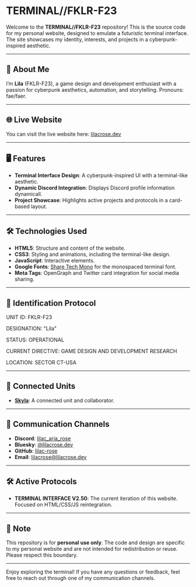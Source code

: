 # TERMINAL//FKLR-F23

Welcome to the **TERMINAL//FKLR-F23** repository! This is the source code for my personal website, designed to emulate a futuristic terminal interface. The site showcases my identity, interests, and projects in a cyberpunk-inspired aesthetic.

---

## 🌸 About Me

I’m **Lila** (FKLR-F23), a game design and development enthusiast with a passion for cyberpunk aesthetics, automation, and storytelling. Pronouns: fae/faer.

---

## 🌐 Live Website

You can visit the live website here: [lilacrose.dev](http://lilacrose.dev)

---

## 🖥️ Features

- **Terminal Interface Design**: A cyberpunk-inspired UI with a terminal-like aesthetic.
- **Dynamic Discord Integration**: Displays Discord profile information dynamicall.
- **Project Showcase**: Highlights active projects and protocols in a card-based layout.

---

## 🛠️ Technologies Used

- **HTML5**: Structure and content of the website.
- **CSS3**: Styling and animations, including the terminal-like design.
- **JavaScript**: Interactive elements.
- **Google Fonts**: [Share Tech Mono](https://fonts.google.com/specimen/Share+Tech+Mono) for the monospaced terminal font.
- **Meta Tags**: OpenGraph and Twitter card integration for social media sharing.

---

## 📜 Identification Protocol
UNIT ID: FKLR-F23

DESIGNATION: "Lila"

STATUS: OPERATIONAL

CURRENT DIRECTIVE: GAME DESIGN AND DEVELOPMENT RESEARCH

LOCATION: SECTOR CT-USA

---

## 🔗 Connected Units

- **[Skyla](https://skyla.moe/)**: A connected unit and collaborator.

---

## 📧 Communication Channels

- **Discord**: [lilac_aria_rose](https://discord.com/users/252130669919076352)
- **Bluesky**: [@lilacrose.dev](https://bsky.app/profile/lilacrose.dev)
- **GitHub**: [lilac-rose](https://github.com/lilac-rose)
- **Email**: [lilacrose@lilacrose.dev](mailto:lilacrose@lilacrose.dev)

---

## 🛠️ Active Protocols

- **TERMINAL INTERFACE V2.50**: The current iteration of this website. Focused on HTML/CSS/JS reintegration.

---

## 📄 Note

This repository is for **personal use only**. The code and design are specific to my personal website and are not intended for redistribution or reuse. Please respect this boundary.

---

Enjoy exploring the terminal! If you have any questions or feedback, feel free to reach out through one of my communication channels.